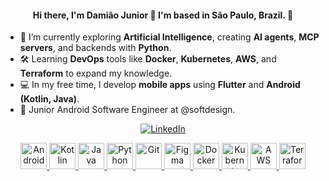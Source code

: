 <h4 align="center"> 
Hi there, I'm Damião Junior 👋  
I'm based in São Paulo, Brazil. 📍
</h4>

- 🌱 I’m currently exploring **Artificial Intelligence**, creating **AI agents**, **MCP servers**, and backends with **Python**.  
- 🛠 Learning **DevOps** tools like **Docker**, **Kubernetes**, **AWS**, and **Terraform** to expand my knowledge.  
- 💻 In my free time, I develop **mobile apps** using **Flutter** and **Android (Kotlin, Java)**.  
- 💼 Junior Android Software Engineer at @softdesign.

<p align="center">
  <a href="https://www.linkedin.com/in/damiaojuniordev/">
    <img alt="LinkedIn" src="https://img.shields.io/badge/linkedin-%230077B5.svg?&style=for-the-badge&logo=linkedin&logoColor=white"/>
  </a>
</p>

<p align="center">
  <a href="https://developer.android.com" target="_blank">
    <img alt="Android" height="42px" src="https://raw.githubusercontent.com/rahul-jha98/github_readme_icons/main/language_and_tools/square/android/android.svg"/>
  </a>
  <a href="https://kotlinlang.org" target="_blank">
    <img alt="Kotlin" height="42px" src="https://raw.githubusercontent.com/rahul-jha98/github_readme_icons/main/language_and_tools/square/kotlin/kotlin.svg"/>
  </a>
  <a href="https://www.java.com" target="_blank">
    <img alt="Java" height="42px" src="https://raw.githubusercontent.com/rahul-jha98/github_readme_icons/main/language_and_tools/square/java/java.svg"/>
  </a>
  <a href="https://www.python.org/" target="_blank">
    <img alt="Python" height="42px" src="https://raw.githubusercontent.com/rahul-jha98/github_readme_icons/main/language_and_tools/square/python/python.svg"/>
  </a>
  <a href="https://git-scm.com/" target="_blank">
    <img alt="Git" height="42px" src="https://raw.githubusercontent.com/rahul-jha98/github_readme_icons/main/language_and_tools/square/git-scm/git-scm.svg"/>
  </a>
  <a href="https://www.figma.com/" target="_blank">
    <img alt="Figma" height="42px" src="https://raw.githubusercontent.com/rahul-jha98/github_readme_icons/main/language_and_tools/square/figma/figma.svg"/>
  </a>
  <a href="https://www.docker.com/" target="_blank">
    <img alt="Docker" height="42px" src="https://raw.githubusercontent.com/rahul-jha98/github_readme_icons/main/language_and_tools/square/docker/docker.svg"/>
  </a>
  <a href="https://kubernetes.io/" target="_blank">
    <img alt="Kubernetes" height="42px" src="https://raw.githubusercontent.com/rahul-jha98/github_readme_icons/main/language_and_tools/square/kubernetes/kubernetes.svg"/>
  </a>
  <a href="https://aws.amazon.com/" target="_blank">
    <img alt="AWS" height="42px" src="https://raw.githubusercontent.com/rahul-jha98/github_readme_icons/main/language_and_tools/square/aws/aws.svg"/>
  </a>
  <a href="https://www.terraform.io/" target="_blank">
    <img alt="Terraform" height="42px" src="https://raw.githubusercontent.com/rahul-jha98/github_readme_icons/main/language_and_tools/square/terraform/terraform.svg"/>
  </a>
</p>
